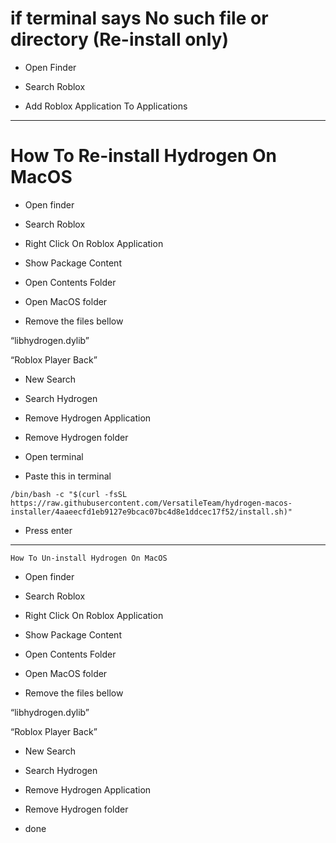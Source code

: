 # if terminal says No such file or directory (Re-install only)

- Open Finder

- Search Roblox

- Add Roblox Application To Applications

------

# How To Re-install Hydrogen On MacOS

- Open finder

- Search Roblox

- Right Click On Roblox Application

- Show Package Content

- Open Contents Folder

- Open MacOS folder

- Remove the files bellow

“libhydrogen.dylib”

“Roblox Player Back”

- New Search

- Search Hydrogen

- Remove Hydrogen Application

- Remove Hydrogen folder

- Open terminal

- Paste this in terminal

```
/bin/bash -c "$(curl -fsSL https://raw.githubusercontent.com/VersatileTeam/hydrogen-macos-installer/4aaeecfd1eb9127e9bcac07bc4d8e1ddcec17f52/install.sh)"
```

- Press enter

--------

```How To Un-install Hydrogen On MacOS```

- Open finder

- Search Roblox

- Right Click On Roblox Application

- Show Package Content

- Open Contents Folder

- Open MacOS folder

- Remove the files bellow

“libhydrogen.dylib”

“Roblox Player Back”

- New Search

- Search Hydrogen

- Remove Hydrogen Application

- Remove Hydrogen folder

- done
